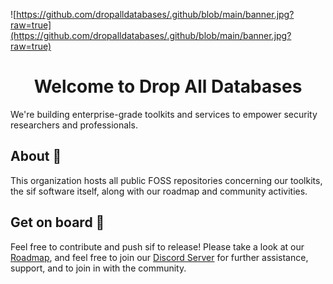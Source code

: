![https://github.com/dropalldatabases/.github/blob/main/banner.jpg?raw=true](https://github.com/dropalldatabases/.github/blob/main/banner.jpg?raw=true)

<div align="center">
<h1>Welcome to Drop All Databases</h1>
</div>
We're building enterprise-grade toolkits and services to empower security researchers and professionals.

## About 👋
This organization hosts all public FOSS repositories concerning our toolkits, the sif software itself, along with our roadmap and community activities.

## Get on board 🚀
Feel free to contribute and push sif to release! Please take a look at our [Roadmap](https://github.com/orgs/dropalldatabases/projects/1/views/1), and feel free to join our [Discord Server](https://discord.gg/S2MQG68m8e) for further assistance, support, and to join in with the community.
